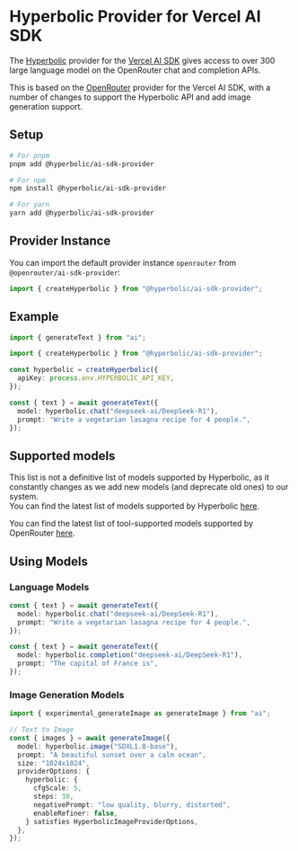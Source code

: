 # Hyperbolic Provider for Vercel AI SDK

The [Hyperbolic](https://hyperbolic.xyz/) provider for the [Vercel AI SDK](https://sdk.vercel.ai/docs) gives access to over 300 large language model on the OpenRouter chat and completion APIs.

This is based on the [OpenRouter](https://openrouter.ai/) provider for the Vercel AI SDK, with a number of changes to support the Hyperbolic API and add image generation support.

## Setup

```bash
# For pnpm
pnpm add @hyperbolic/ai-sdk-provider

# For npm
npm install @hyperbolic/ai-sdk-provider

# For yarn
yarn add @hyperbolic/ai-sdk-provider
```

## Provider Instance

You can import the default provider instance `openrouter` from `@openrouter/ai-sdk-provider`:

```ts
import { createHyperbolic } from "@hyperbolic/ai-sdk-provider";
```

## Example

```ts
import { generateText } from "ai";

import { createHyperbolic } from "@hyperbolic/ai-sdk-provider";

const hyperbolic = createHyperbolic({
  apiKey: process.env.HYPERBOLIC_API_KEY,
});

const { text } = await generateText({
  model: hyperbolic.chat("deepseek-ai/DeepSeek-R1"),
  prompt: "Write a vegetarian lasagna recipe for 4 people.",
});
```

## Supported models

This list is not a definitive list of models supported by Hyperbolic, as it constantly changes as we add new models (and deprecate old ones) to our system.  
You can find the latest list of models supported by Hyperbolic [here](https://openrouter.ai/models).

You can find the latest list of tool-supported models supported by OpenRouter [here](https://app.hyperbolic.xyz/models).

## Using Models

### Language Models

```ts
const { text } = await generateText({
  model: hyperbolic.chat("deepseek-ai/DeepSeek-R1"),
  prompt: "Write a vegetarian lasagna recipe for 4 people.",
});

const { text } = await generateText({
  model: hyperbolic.completion("deepseek-ai/DeepSeek-R1"),
  prompt: "The capital of France is",
});
```

### Image Generation Models

```ts
import { experimental_generateImage as generateImage } from "ai";

// Text to Image
const { images } = await generateImage({
  model: hyperbolic.image("SDXL1.0-base"),
  prompt: "A beautiful sunset over a calm ocean",
  size: "1024x1024",
  providerOptions: {
    hyperbolic: {
      cfgScale: 5,
      steps: 30,
      negativePrompt: "low quality, blurry, distorted",
      enableRefiner: false,
    } satisfies HyperbolicImageProviderOptions,
  },
});
```
